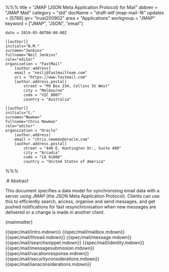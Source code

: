%%%
    title = "JMAP (JSON Meta Application Protocol) for Mail"
    abbrev = "JMAP Mail"
    category = "std"
    docName = "draft-ietf-jmap-mail-16"
    updates = [5788]
    ipr= "trust200902"
    area = "Applications"
    workgroup = "JMAP"
    keyword = ["JMAP", "JSON", "email"]

    date = 2019-03-08T00:00:00Z

    [[author]]
    initials="N.M."
    surname="Jenkins"
    fullname="Neil Jenkins"
    role="editor"
    organization = "FastMail"
        [author.address]
        email = "neilj@fastmailteam.com"
        uri = "https://www.fastmail.com"
        [author.address.postal]
            street = "PO Box 234, Collins St West"
            city = "Melbourne"
            code = "VIC 8007"
            country = "Australia"

    [[author]]
    initials="C."
    surname="Newman"
    fullname="Chris Newman"
    role="editor"
    organization = "Oracle"
        [author.address]
        email = "chris.newman@oracle.com"
        [author.address.postal]
            street = "440 E. Huntington Dr., Suite 400"
            city = "Arcadia"
            code = "CA 91006"
            country = "United States of America"
%%%

.# Abstract

This document specifies a data model for synchronising email data with a server using JMAP (the JSON Meta Application Protocol). Clients can use this to efficiently search, access, organise and send messages, and get pushed notifications for fast resynchronisation when new messages are delivered or a change is made in another client.

{mainmatter}

{{spec/mail/intro.mdown}}
{{spec/mail/mailbox.mdown}}
{{spec/mail/thread.mdown}}
{{spec/mail/message.mdown}}
{{spec/mail/searchsnippet.mdown}}
{{spec/mail/identity.mdown}}
{{spec/mail/messagesubmission.mdown}}
{{spec/mail/vacationresponse.mdown}}
{{spec/mail/securityconsiderations.mdown}}
{{spec/mail/ianaconsiderations.mdown}}
